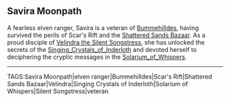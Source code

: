 ## Savira Moonpath

A fearless elven ranger, Savira is a veteran of [Bummehilldes](../Places/Bummehilldes.md), having survived the perils of Scar's Rift and the [Shattered Sands Bazaar](../Places/Shattered_Sands_Bazaar.md). As a proud disciple of [Velindra the Silent Songstress](Velindra%20the%20Silent%20Songstress.md), she has unlocked the secrets of the [Singing_Crystals_of_Inderloth](../Places/Singing_Crystals_of_Inderloth.md) and devoted herself to deciphering the cryptic messages in the [Solarium_of_Whispers](../Places/Solarium_of_Whispers.md).


---

TAGS:Savira Moonpath|elven ranger|Bummehilldes|Scar's Rift|Shattered Sands Bazaar|Velindra|Singing Crystals of Inderloth|Solarium of Whispers|Silent Songstress|veteran
